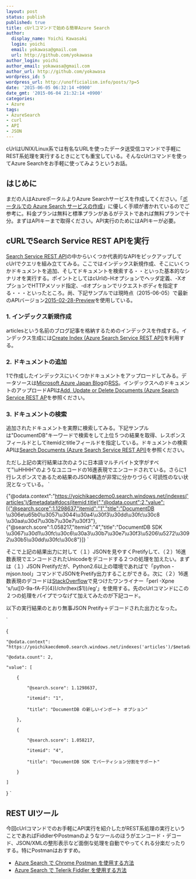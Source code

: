 ```yaml
---
layout: post
status: publish
published: true
title: cUrlコマンドで始める簡単Azure Search
author:
  display_name: Yoichi Kawasaki
  login: yoichi
  email: yokawasa@gmail.com
  url: http://github.com/yokawasa
author_login: yoichi
author_email: yokawasa@gmail.com
author_url: http://github.com/yokawasa
wordpress_id: 5
wordpress_url: http://unofficialism.info/posts/?p=5
date: '2015-06-05 06:32:14 +0900'
date_gmt: '2015-06-04 21:32:14 +0900'
categories:
- Azure
tags:
- AzureSearch
- curl
- API
- JSON
---
```


cUrlはUNIX/Linux系では有名なURLを使ったデータ送受信コマンドで手軽にREST系処理を実行するときにとても重宝している。そんなcUrlコマンドを使ってAzure Searchをお手軽に使ってみようというお話。

## はじめに

まだの人はAzureポータルよりAzure Searchサービスを作成してください。「[ポータルでの Azure Search サービスの作成](https://azure.microsoft.com/ja-jp/documentation/articles/search-create-service-portal/)」に優しく手順が書かれているのでご参考に。料金プランは無料と標準プランがあるがテストであれば無料プランで十分。まずはAPIキーまで取得ください。API実行のためにはAPIキーが必要。

## cURLでSearch Service REST APIを実行

[Search Service REST API](https://msdn.microsoft.com/en-us/library/azure/dn798935.aspx)の中からいくつか代表的なAPIをピックアップしてcUrlでクエリを組み立ててみる。ここではインデックス新規作成、そこにいくつかドキュメントを追加、そしてドキュメントを検索する・・といった基本的なシナリオを実行する。ポイントとしてはcUrlの-Hオプションでヘッダ定義、-XオプションでHTTPメソッド指定、-dオプションでリクエストボディを指定する・・・といったところ。尚、下記サンプルでは現時点（2015-06-05）で最新のAPIバージョン[2015-02-28-Preview](https://azure.microsoft.com/en-us/documentation/articles/search-api-2015-02-28-preview/)を使用している。

### 1. インデックス新規作成

articlesという名前のブログ記事を格納するためのインデックスを作成する。インデックス生成には[Create Index (Azure Search Service REST API)](https://msdn.microsoft.com/en-us/library/azure/dn798941.aspx)を利用する。

### 2. ドキュメントの追加

1で作成したインデックスにいくつかドキュメントをアップロードしてみる。データソースは[Microsoft Azure Japan Blog](http://blogs.msdn.com/b/windowsazurej/)の[RSS](http://blogs.msdn.com/b/windowsazurej/atom.aspx)。インデックスへのドキュメントのアップロードAPIは[Add, Update or Delete Documents (Azure Search Service REST AP](https://msdn.microsoft.com/en-us/library/azure/dn798930.aspx)を参照ください。

### 3. ドキュメントの検索

追加されたドキュメントを実際に検索してみる。下記サンプルは"DocumentDB"キーワードで検索をして上位５つの結果を取得、レスポンスフィールドとしてitemidとtitleフィールドを指定している。ドキュメントの検索APIは[Search Documents (Azure Search Service REST API)](https://msdn.microsoft.com/en-us/library/azure/dn798927.aspx)を参照ください。

ただし上記の実行結果は次のように日本語マルチバイト文字がすべて"\uHHHH"のようなユニコードの16進表現でエンコードされている。さらに1行レスポンスであるため結果のJSON構造が非常に分かりづらく可読性のない状況となっている。
`

{"@odata.context":"https://yoichikaecdemo0.search.windows.net/indexes('articles')/$metadata#docs(itemid,title)","@odata.count":2,"value":[{"@search.score":1.1298637,"itemid":"1","title":"DocumentDB \u306e\u65b0\u3057\u3044\u30a4\u30f3\u30dd\u30fc\u30c8 \u30aa\u30d7\u30b7\u30e7\u30f3"},{"@search.score":1.058217,"itemid":"4","title":"DocumentDB SDK \u3067\u30d1\u30fc\u30c6\u30a3\u30b7\u30e7\u30f3\u5206\u5272\u3092\u30b5\u30dd\u30fc\u30c8"}]}
`

そこで上記の結果出力に対して（１）JSONを見やすくPretifyして、（２）16進数表現でエンコードされたUnicodeをデコードする２つの処理を加えたい。まずは（１）JSON Pretifyだが、Python2.6以上の環境であればで「python -mjson.tool」コマンドでJSONをPretify出力することができる。次に（２）16進数表現のデコードは[StackOverflow](http://ja.stackoverflow.com/questions/217/%E3%82%A8%E3%82%B9%E3%82%B1%E3%83%BC%E3%83%97%E3%81%95%E3%82%8C%E3%81%9F%E6%97%A5%E6%9C%AC%E8%AA%9E%E6%96%87%E5%AD%97%E5%88%97%E3%82%92%E3%83%87%E3%82%B3%E3%83%BC%E3%83%89%E3%81%97%E3%81%9F%E3%81%84)で見つけたワンライナー「perl -Xpne 's/\\u([0-9a-fA-F]{4})/chr(hex($1))/eg'」を使用する。先のcUrlコマンドにこの２つの処理をパイプでつなげて加えてみたのが下記コード。

以下の実行結果のとおり無事JSON Pretify＋デコードされた出力となった。

`

{

    "@odata.context": "https://yoichikaecdemo0.search.windows.net/indexes('articles')/$metadata#docs(itemid,title)",

    "@odata.count": 2,

    "value": [

        {

            "@search.score": 1.1298637,

            "itemid": "1",

            "title": "DocumentDB の新しいインポート オプション"

        },

        {

            "@search.score": 1.058217,

            "itemid": "4",

            "title": "DocumentDB SDK でパーティション分割をサポート"

        }

    ]

}
`

## REST UIツール

今回cUrlコマンドでのお手軽にAPI実行を紹介したがREST系処理の実行ということであればFiddlerやPostmanのようなツールのほうがエンコード・デコード、JSON/XMLの整形表示など面倒な処理を自動でやってくれる分楽だったりする。特にPostmanはおすすめ。

- [Azure Search で Chrome Postman を使用する方法](https://azure.microsoft.com/ja-jp/documentation/articles/search-chrome-postman/)
- [Azure Search で Telerik Fiddler を使用する方法](https://azure.microsoft.com/ja-jp/documentation/articles/search-fiddler/)
